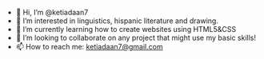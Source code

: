 - 👋 Hi, I’m @ketiadaan7
- 👀 I’m interested in linguistics, hispanic literature and drawing.
- 🌱 I’m currently learning how to create websites using HTML5&CSS
- 💞️ I’m looking to collaborate on any project that might use my basic skills!
- 📫 How to reach me: ketiadaan7@gmail.com

<!---
ketiadaan7/ketiadaan7 is a ✨ special ✨ repository because its `README.md` (this file) appears on your GitHub profile.
You can click the Preview link to take a look at your changes.
--->
